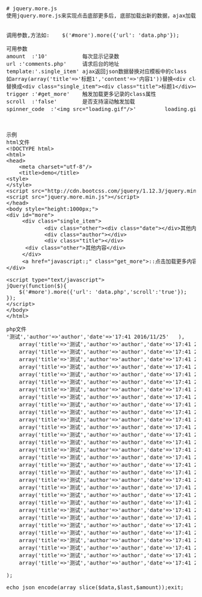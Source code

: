<pre>
# jquery.more.js
使用jquery.more.js来实现点击底部更多后, 底部加载出新的数据，ajax加载更多


调用参数,方法如:    $('#more').more({'url': 'data.php'});

可用参数
amount  :'10'           每次显示记录数
url :'comments.php'     请求后台的地址
template:'.single_item' ajax返回json数据替换对应模板中的class  
如array(array('title'=&gt;'标题1','content'=&gt;'内容1'))替换&lt;div class=&quot;single_item&quot;&gt;&lt;div class=&quot;title&quot;&gt;&lt;/div&gt;&lt;div class=&quot;content&quot;&gt;&lt;/div&gt;&lt;/div&gt;
替换成&lt;div class=&quot;single_item&quot;&gt;&lt;div class=&quot;title&quot;&gt;标题1&lt;/div&gt;&lt;div class=&quot;content&quot;&gt;内容1&lt;/div&gt;&lt;/div&gt;
trigger :'#get_more'    触发加载更多记录的class属性
scroll  :'false'        是否支持滚动触发加载
spinner_code  :'&lt;img src=&quot;loading.gif&quot;/&gt;'         loading.gif路径



示例
html文件
&lt;!DOCTYPE html&gt;  
&lt;html&gt;  
&lt;head&gt;  
	&lt;meta charset=&quot;utf-8&quot;/&gt;  
	&lt;title&gt;demo&lt;/title&gt; 
&lt;style&gt;
&lt;/style&gt;
&lt;script src=&quot;http://cdn.bootcss.com/jquery/1.12.3/jquery.min.js&quot;&gt;&lt;/script&gt;
&lt;script src=&quot;jquery.more.min.js&quot;&gt;&lt;/script&gt;
&lt;/head&gt;
&lt;body style=&quot;height:1000px;&quot;&gt;
&lt;div id=&quot;more&quot;&gt;  
	 &lt;div class=&quot;single_item&quot;&gt;  
			&lt;div class=&quot;other&quot;&gt;&lt;div class=&quot;date&quot;&gt;&lt;/div&gt;其他内容&lt;/div&gt;
			&lt;div class=&quot;author&quot;&gt;&lt;/div&gt;  
			&lt;div class=&quot;title&quot;&gt;&lt;/div&gt;
      &lt;div class=&quot;other&quot;&gt;其他内容&lt;/div&gt;
	 &lt;/div&gt;
	 &lt;a href=&quot;javascript:;&quot; class=&quot;get_more&quot;&gt;::点击加载更多内容::&lt;/a&gt;  
&lt;/div&gt;

&lt;script type=&quot;text/javascript&quot;&gt;
jQuery(function($){
	$('#more').more({'url': 'data.php','scroll':'true'});
});
&lt;/script&gt;
&lt;/body&gt;
&lt;/html&gt;

php文件
<?php
$last=$_POST['last'];
$amount=$_POST['amount'];
$data=array(
	array('title'=>'测试','author'=>'author','date'=>'17:41 2016/11/25'	),
	array('title'=>'测试','author'=>'author','date'=>'17:41 2016/11/25'	),
	array('title'=>'测试','author'=>'author','date'=>'17:41 2016/11/25'	),
	array('title'=>'测试','author'=>'author','date'=>'17:41 2016/11/25'	),
	array('title'=>'测试','author'=>'author','date'=>'17:41 2016/11/25'	),
	array('title'=>'测试','author'=>'author','date'=>'17:41 2016/11/25'	),
	array('title'=>'测试','author'=>'author','date'=>'17:41 2016/11/25'	),
	array('title'=>'测试','author'=>'author','date'=>'17:41 2016/11/25'	),
	array('title'=>'测试','author'=>'author','date'=>'17:41 2016/11/25'	),
	array('title'=>'测试','author'=>'author','date'=>'17:41 2016/11/25'	),
	array('title'=>'测试','author'=>'author','date'=>'17:41 2016/11/25'	),
	array('title'=>'测试','author'=>'author','date'=>'17:41 2016/11/25'	),
	array('title'=>'测试','author'=>'author','date'=>'17:41 2016/11/25'	),
	array('title'=>'测试','author'=>'author','date'=>'17:41 2016/11/25'	),
	array('title'=>'测试','author'=>'author','date'=>'17:41 2016/11/25'	),
	array('title'=>'测试','author'=>'author','date'=>'17:41 2016/11/25'	),
	array('title'=>'测试','author'=>'author','date'=>'17:41 2016/11/25'	),
	array('title'=>'测试','author'=>'author','date'=>'17:41 2016/11/25'	),
	array('title'=>'测试','author'=>'author','date'=>'17:41 2016/11/25'	),
	array('title'=>'测试','author'=>'author','date'=>'17:41 2016/11/25'	),
	array('title'=>'测试','author'=>'author','date'=>'17:41 2016/11/25'	),
	array('title'=>'测试','author'=>'author','date'=>'17:41 2016/11/25'	),
	array('title'=>'测试','author'=>'author','date'=>'17:41 2016/11/25'	),
	array('title'=>'测试','author'=>'author','date'=>'17:41 2016/11/25'	),
	array('title'=>'测试','author'=>'author','date'=>'17:41 2016/11/25'	),
	array('title'=>'测试','author'=>'author','date'=>'17:41 2016/11/25'	),
	array('title'=>'测试','author'=>'author','date'=>'17:41 2016/11/25'	),
	array('title'=>'测试','author'=>'author','date'=>'17:41 2016/11/25'	),
	array('title'=>'测试','author'=>'author','date'=>'17:41 2016/11/25'	),
	array('title'=>'测试','author'=>'author','date'=>'17:41 2016/11/25'	),
	array('title'=>'测试','author'=>'author','date'=>'17:41 2016/11/25'	),

);

echo json_encode(array_slice($data,$last,$amount));exit;
</pre>